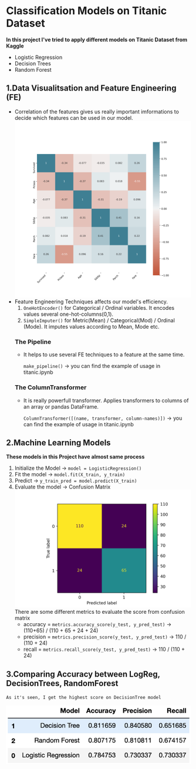 # Classification Models on Titanic Dataset
 **In this project I've tried to apply different models on Titanic Dataset from Kaggle**
 - Logistic Regression
 - Decision Trees
 - Random Forest
## 1.Data Visualitsation and Feature Engineering (FE)
 - Correlation of the features gives us really important imformations to decide which features can be used in our model.
 ![](./pictures/correlation_heatmap.png)
 - Feature Engineering Techniques affects our model's efficiency.
    1. `OneHotEncoder()` for Categorical / Ordinal variables. It encodes values several one-hot-columns(0,1).
    2. `SimpleImputer()` for Metric(Mean) / Categorical(Mod) / Ordinal (Mode). It imputes values according to Mean, Mode etc.
    ### The Pipeline
    - It helps to use several FE techniques to a feature at the same time.

        `make_pipeline()` -> you can find the example of usage in titanic.ipynb
    ### The ColumnTransformer
    - It is really powerfull transformer. Applies transformers to columns of an array or pandas DataFrame.

        `ColumnTransformer([(name, transformer, column-names)])` -> you can find the example of usage in titanic.ipynb

## 2.Machine Learning Models
 **These models in this Project have almost same process**
  1. Initialize the Model -> `model = LogisticRegression()`
  2. Fit the model -> `model.fit(X_train, y_train)`
  3. Predict -> `y_train_pred = model.predict(X_train)`
  4. Evaluate the model -> Confusion Matrix
 ![](./pictures/confusion_matrix.png)
     There are some different metrics to evaluate the score from confusion matrix
     - accuracy = `metrics.accuracy_score(y_test, y_pred_test)` -> (110+65) / (110 + 65 + 24 + 24)
     - precision = `metrics.precision_score(y_test, y_pred_test)` -> 110 / (110 + 24)
     - recall = `metrics.recall_score(y_test, y_pred_test)` -> 110 / (110 + 24)

## 3.Comparing Accuracy between LogReg, DecisionTrees, RandomForest
    As it's seen, I get the highest score on DecisionTree model

 ![](./pictures/compare_score.png)

